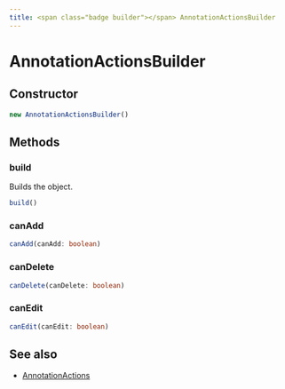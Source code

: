 ```yaml
---
title: <span class="badge builder"></span> AnnotationActionsBuilder
---
```

# <span class="badge builder"></span> AnnotationActionsBuilder

## Constructor

```typescript
new AnnotationActionsBuilder()
```
## Methods

### <span class="badge object-method"></span> build

Builds the object.

```typescript
build()
```

### <span class="badge object-method"></span> canAdd

```typescript
canAdd(canAdd: boolean)
```

### <span class="badge object-method"></span> canDelete

```typescript
canDelete(canDelete: boolean)
```

### <span class="badge object-method"></span> canEdit

```typescript
canEdit(canEdit: boolean)
```

## See also

 * <span class="badge object-type-interface"></span> [AnnotationActions](./object-AnnotationActions.md)
